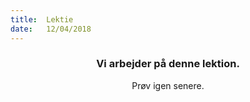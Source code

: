 ```yaml
---
title:  Lektie
date:   12/04/2018
---
```


### <center>Vi arbejder på denne lektion.</center>
<center>Prøv igen senere.</center>